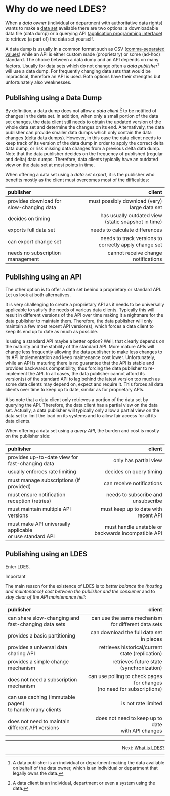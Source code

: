 # Why do we need LDES?
When a _data owner_ (individual or department with authoritative data rights) wants to make a [data set](https://en.wikipedia.org/wiki/Data_set) available there are two options: a downloadable data file (data dump) or a querying API ([application programming interface](https://en.wikipedia.org/wiki/API)) to retrieve (a part of) the data set yourself.

A data dump is usually in a common format such as CSV ([comma-separated values](https://en.wikipedia.org/wiki/Comma-separated_values)) while an API is either custom made (proprietary) or some (ad-hoc) standard. The choice between a data dump and an API depends on many factors. Usually for data sets which do not change often a _data publisher_[^1] will use a data dump. For frequently changing data sets that would be impractical, therefore an API is used. Both options have their strengths but unfortunately also weaknesses.

[^1]: A data publisher is an individual or department making the data available on behalf of the data owner, which is an individual or department that legally owns the data.

## Publishing using a Data Dump
By definition, a data dump does not allow a _data client_ [^2] to be notified of changes in the data set. In addition, when only a small portion of the data set changes, the data client still needs to obtain the updated version of the whole data set and determine the changes on its end. Alternatively, the data publisher can provide smaller data dumps which only contain the data changes (delta data dumps). However, in this case the data client needs to keep track of its version of the data dump in order to apply the correct delta data dump, or risk missing data changes from a previous delta data dump. Note that the data publisher decides on the frequency of published (regular and delta) data dumps. Therefore, data clients typically have an outdated view on the data set at most points in time.

[^2]: A data client is an individual, department or even a system using the data.

When offering a data set using a *data set export*, it is the publisher who benefits mostly as the client must overcomes most of the difficulties:

|publisher|client|
|:-|-:|
|provides download for slow-changing data|must possibly download (very) large data set|
|decides on timing|has usually outdated view<br>(static snapshot in time)|
|exports full data set|needs to calculate differences|
|can export change set|needs to track versions to correctly apply change set|
|needs no subscription management|cannot receive change notifications|

## Publishing using an API
The other option is to offer a data set behind a proprietary or standard API. Let us look at both alternatives.

It is very challenging to create a proprietary API as it needs to be universally applicable to satisfy the needs of various data clients. Typically this will result in different versions of the API over time making it a nightmare for the data publisher to maintain them. Therefore, the data publisher will only maintain a few most recent API version(s), which forces a data client to keep its end up to date as much as possible.

Is using a standard API maybe a better option? Well, that clearly depends on the maturity and the stability of the standard API. More mature APIs will change less frequently allowing the data publisher to make less changes to its API implementation and keep maintenance cost lower. Unfortunately, while an API is maturing there is no guarantee that the API is stable and provides backwards compatibility, thus forcing the data publisher to re-implement the API. In all cases, the data publisher cannot afford its version(s) of the standard API to lag behind the latest version too much as some data clients may depend on, expect and require it. This forces all data clients over time to keep up to date, similar as for proprietary APIs.

Also note that a data client only retrieves a portion of the data set by querying the API. Therefore, the data client has a partial view on the data set. Actually, a data publisher will typically only allow a partial view on the data set to limit the load on its systems and to allow fair access for all its data clients.

When offering a data set using a *query API*, the burden and cost is mostly on the publisher side:

|publisher|client|
|:-|-:|
|provides up-to-date view for fast-changing data|only has partial view|
|usually enforces rate limiting|decides on query timing|
|must manage subscriptions (if provided)|can receive notifications|
|must ensure notification reception (retries)|needs to subscribe and unsubscribe|
|must maintain multiple API versions|must keep up to date with recent API|
|must make API universally applicable<br>or use standard API|must handle unstable or backwards incompatible API|

## Publishing using an LDES
Enter LDES.

> [!IMPORTANT]
> The main reason for the existence of LDES is to _better balance the (hosting and maintenance) cost between the publisher and the consumer_ and to _stay clear of the API maintenance hell_:

|publisher|client|
|:-|-:|
|can share slow-changing and<br>fast-changing data sets|can use the same mechanism<br>for different data sets|
|provides a basic partitioning|can download the full data set in pieces|
|provides a universal data sharing API|retrieves historical/current state (replication)|
|provides a simple change mechanism|retrieves future state (synchronization)|
|does not need a subscription mechanism|can use polling to check pages for changes<br>(no need for subscriptions)|
|can use caching (immutable pages)<br>to handle many clients|is not rate limited|
|does not need to maintain different API versions|does not need to keep up to date<br>with API changes|

---
<p align="right">Next: <a href="B-what-is-ldes.md">What is LDES?</a></p>
